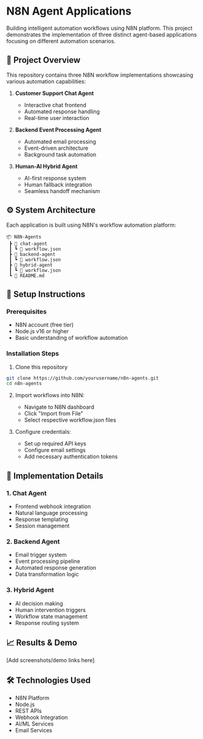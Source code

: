 # N8N Agent Applications

Building intelligent automation workflows using N8N platform. This project demonstrates the implementation of three distinct agent-based applications focusing on different automation scenarios.

## 🎯 Project Overview

This repository contains three N8N workflow implementations showcasing various automation capabilities:

1. **Customer Support Chat Agent**
   - Interactive chat frontend
   - Automated response handling
   - Real-time user interaction

2. **Backend Event Processing Agent**
   - Automated email processing
   - Event-driven architecture
   - Background task automation

3. **Human-AI Hybrid Agent**
   - AI-first response system
   - Human fallback integration
   - Seamless handoff mechanism

## ⚙️ System Architecture

Each application is built using N8N's workflow automation platform:

```
📦 N8N-Agents
 ┣ 📂 chat-agent
 ┃ ┗ 📜 workflow.json
 ┣ 📂 backend-agent
 ┃ ┗ 📜 workflow.json
 ┣ 📂 hybrid-agent
 ┃ ┗ 📜 workflow.json
 ┗ 📜 README.md
```

## 🚀 Setup Instructions

### Prerequisites
- N8N account (free tier)
- Node.js v16 or higher
- Basic understanding of workflow automation

### Installation Steps
1. Clone this repository
```bash
git clone https://github.com/yourusername/n8n-agents.git
cd n8n-agents
```

2. Import workflows into N8N:
   - Navigate to N8N dashboard
   - Click "Import from File"
   - Select respective workflow.json files

3. Configure credentials:
   - Set up required API keys
   - Configure email settings
   - Add necessary authentication tokens

## 🔧 Implementation Details

### 1. Chat Agent
- Frontend webhook integration
- Natural language processing
- Response templating
- Session management

### 2. Backend Agent
- Email trigger system
- Event processing pipeline
- Automated response generation
- Data transformation logic

### 3. Hybrid Agent
- AI decision making
- Human intervention triggers
- Workflow state management
- Response routing system

## 📈 Results & Demo

[Add screenshots/demo links here]

## 🛠️ Technologies Used

- N8N Platform
- Node.js
- REST APIs
- Webhook Integration
- AI/ML Services
- Email Services
